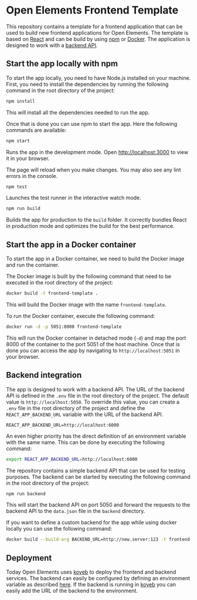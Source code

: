 # Open Elements Frontend Template

This repository contains a template for a frontend application that can be used to build new frontend applications for Open Elements.
The template is based on [React](https://reactjs.org/) and can be build by using [npm](https://www.npmjs.com/) or [Docker](https://www.docker.com/).
The application is designed to work with a [backend API](https://github.com/OpenElements/backend-template).

## Start the app locally with npm

To start the app locally, you need to have Node.js installed on your machine.
First, you need to install the dependencies by running the following command in the root directory of the project:

```bash
npm install
```

This will install all the dependencies needed to run the app.

Once that is done you can use npm to start the app.
Here the following commands are available:

```bash
npm start
```

Runs the app in the development mode.
Open [http://localhost:3000](http://localhost:3000) to view it in your browser.

The page will reload when you make changes.
You may also see any lint errors in the console.

```bash
npm test
```

Launches the test runner in the interactive watch mode.

```bash
npm run build
```

Builds the app for production to the `build` folder.
It correctly bundles React in production mode and optimizes the build for the best performance.

## Start the app in a Docker container

To start the app in a Docker container, we need to build the Docker image and run the container.

The Docker image is built by the following command that need to be executed in the root directory of the project:

```bash
docker build -t frontend-template .
```

This will build the Docker image with the name `frontend-template`.

To run the Docker container, execute the following command:

```bash
docker run -d -p 5051:8000 frontend-template
```

This will run the Docker container in detached mode (`-d`) and map the port 8000 of the container to the port 5051 of the host machine.
Once that is done you can access the app by navigating to `http://localhost:5051` in your browser.

## Backend integration

The app is designed to work with a backend API.
The URL of the backend API is defined in the `.env` file in the root directory of the project.
The default value is `http://localhost:5050`.
To override this value, you can create a `.env` file in the root directory of the project and define the `REACT_APP_BACKEND_URL` variable with the URL of the backend API.

```env
REACT_APP_BACKEND_URL=http://localhost:6000
```

An even higher priority has the direct definition of an environment variable with the same name.
This can be done by executing the following command:

```bash
export REACT_APP_BACKEND_URL=http://localhost:6000
```

The repository contains a simple backend API that can be used for testing purposes.
The backend can be started by executing the following command in the root directory of the project:

```bash
npm run backend
```

This will start the backend API on port 5050 and forward the requests to the backend API to the `data.json` file in the `backend` directory.

If you want to define a custom backend for the app while using docker locally you can use the following command:

```bash
docker build --build-arg BACKEND_URL=http://new.server:123 -t frontend-template .
```

## Deployment

Today Open Elements uses [koyeb](https://www.koyeb.com) to deploy the frontend and backend services.
The backend can easily be configured by defining an environment variable as described [here](https://www.koyeb.com/docs/build-and-deploy/environment-variables#accessing-environment-variables-during-dockerfile-builds).
If the backend is running in [koyeb](https://www.koyeb.com) you can easily add the URL of the backend to the environment.